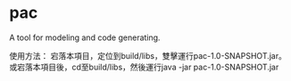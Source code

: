 # pac
A tool for modeling and code generating.

 使用方法：
 宕落本項目，定位到build/libs，雙擊運行pac-1.0-SNAPSHOT.jar。
 或宕落本項目後，cd至build/libs，然後運行java -jar pac-1.0-SNAPSHOT.jar

